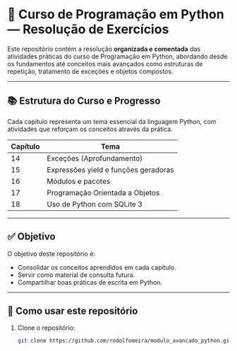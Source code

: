 # 🐍 Curso de Programação em Python — Resolução de Exercícios

Este repositório contém a resolução **organizada e comentada** das atividades práticas do curso de Programação em Python, abordando desde os fundamentos até conceitos mais avançados como estruturas de repetição, tratamento de exceções e objetos compostos.

---

## 📚 Estrutura do Curso e Progresso

Cada capítulo representa um tema essencial da linguagem Python, com atividades que reforçam os conceitos através da prática.

| Capítulo | Tema                                                                  
|----------|------------------------------------------------------------------------
| 14       | Exceções (Aprofundamento)                                             
| 15       | Expressões yield e funções geradoras                                 
| 16       | Módulos e pacotes                                                    
| 17       | Programação Orientada a Objetos                                       
| 18       | Uso de Python com SQLite 3                                            

---

## ✅ Objetivo

O objetivo deste repositório é:

- Consolidar os conceitos aprendidos em cada capítulo.
- Servir como material de consulta futura.
- Compartilhar boas práticas de escrita em Python.

---

## 🚀 Como usar este repositório

1. Clone o repositório:
   ```bash
   git clone https://github.com/rodolfomeira/modulo_avancado_python.git


